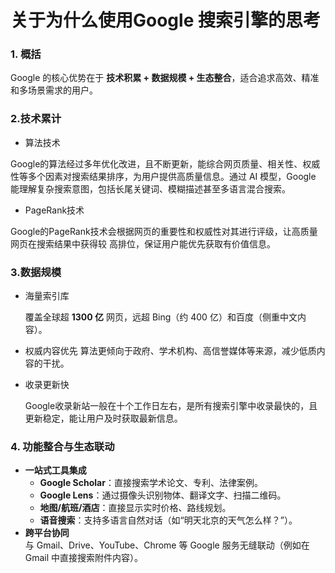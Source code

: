 # 关于为什么使用Google 搜索引擎的思考

### 1. 概括

Google 的核心优势在于 **技术积累 + 数据规模 + 生态整合**，适合追求高效、精准和多场景需求的用户。

### 2.技术累计

- 算法技术

​    Google的算法经过多年优化改进，且不断更新，能综合网页质量、相关性、权威性等多个因素对搜索结果排序，为用户提供高质量信息。通过  AI 模型，Google 能理解复杂搜索意图，包括长尾关键词、模糊描述甚至多语言混合搜索。

- PageRank技术

​    Google的PageRank技术会根据网页的重要性和权威性对其进行评级，让高质量网页在搜索结果中获得较       高排位，保证用户能优先获取有价值信息。

### 3.数据规模

- 海量索引库  

  覆盖全球超 **1300 亿** 网页，远超 Bing（约 400 亿）和百度（侧重中文内容）。

- 权威内容优先
  算法更倾向于政府、学术机构、高信誉媒体等来源，减少低质内容的干扰。
  
- 收录更新快

  Google收录新站一般在十个工作日左右，是所有搜索引擎中收录最快的，且更新稳定，能让用户及时获取最新信息。

### **4. 功能整合与生态联动**
- **一站式工具集成**  
  - **Google Scholar**：直接搜索学术论文、专利、法律案例。  
  - **Google Lens**：通过摄像头识别物体、翻译文字、扫描二维码。  
  - **地图/航班/酒店**：直接显示实时价格、路线规划。  
  - **语音搜索**：支持多语言自然对话（如“明天北京的天气怎么样？”）。
- **跨平台协同**  
  与 Gmail、Drive、YouTube、Chrome 等 Google 服务无缝联动（例如在 Gmail 中直接搜索附件内容）。